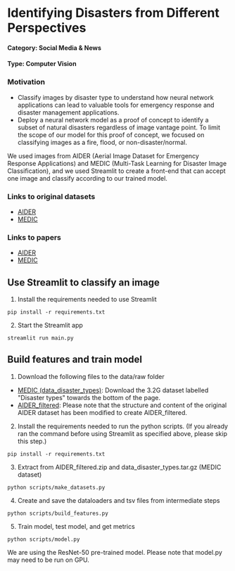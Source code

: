 # Identifying Disasters from Different Perspectives

#### Category: Social Media & News
#### Type: Computer Vision

### Motivation
- Classify images by disaster type to understand how neural network applications can lead to valuable tools for emergency response and disaster management applications.
- Deploy a neural network model as a proof of concept to identify a subset of natural disasters regardless of image vantage point. To limit the scope of our model for this proof of concept, we focused on classifying images as a fire, flood, or non-disaster/normal.

We used images from AIDER (Aerial Image Dataset for Emergency Response Applications) and MEDIC (Multi-Task Learning for Disaster Image Classification), and we used Streamlit to create a front-end that can accept one image and classify according to our trained model.

### Links to original datasets
- [AIDER](https://zenodo.org/record/3888300#.YqkdjOjMKUl)
- [MEDIC](https://crisisnlp.qcri.org/crisis-image-datasets-asonam20)
### Links to papers
- [AIDER](https://openaccess.thecvf.com/content_CVPRW_2019/papers/UAVision/Kyrkou_Deep-Learning-Based_Aerial_Image_Classification_for_Emergency_Response_Applications_Using_Unmanned_CVPRW_2019_paper)
- [MEDIC](https://arxiv.org/pdf/2108.12828.pdf)

## Use Streamlit to classify an image
1. Install the requirements needed to use Streamlit
```
pip install -r requirements.txt
```
2. Start the Streamlit app
```
streamlit run main.py
```

## Build features and train model
1. Download the following files to the data/raw folder
- [MEDIC (data_disaster_types)](https://crisisnlp.qcri.org/crisis-image-datasets-asonam20):
Download the 3.2G dataset labelled "Disaster types" towards the bottom of the page.
- [AIDER_filtered](https://drive.google.com/file/d/15w4mdKR9LHjPc5WCeUcswoI34_pzj41r/view?usp=sharing):
Please note that the structure and content of the original AIDER dataset has been modified to create AIDER_filtered.
2. Install the requirements needed to run the python scripts. (If you already ran the command before using Streamlit as specified above, please skip this step.)
```
pip install -r requirements.txt
```
3. Extract from AIDER_filtered.zip and data_disaster_types.tar.gz (MEDIC dataset)
```
python scripts/make_datasets.py
```
4. Create and save the dataloaders and tsv files from intermediate steps
```
python scripts/build_features.py
```
5. Train model, test model, and get metrics
```
python scripts/model.py
```
We are using the ResNet-50 pre-trained model. Please note that model.py may need to be run on GPU.
